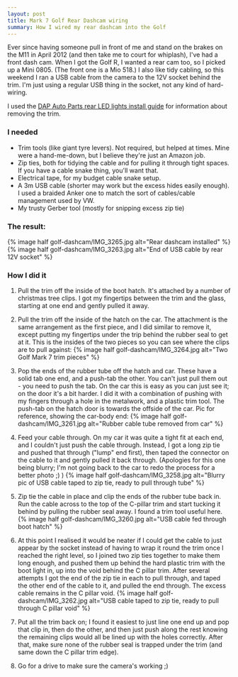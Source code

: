 ```yaml
---
layout: post
title: Mark 7 Golf Rear Dashcam wiring
summary: How I wired my rear dashcam into the Golf
---
```

Ever since having someone pull in front of me and stand on the brakes on the M11 in April 2012 (and then take me to court for whiplash), I've had a front dash cam. When I got the Golf R, I wanted a rear cam too, so I picked up a Mini 0805. (The front one is a Mio 518.) I also like tidy cabling, so this weekend I ran a USB cable from the camera to the 12V socket behind the trim. I'm just using a regular USB thing in the socket, not any kind of hard-wiring.

I used the [DAP Auto Parts rear LED lights install guide](https://www.youtube....h?v=mnTI9je9fh0) for information about removing the trim.

### I needed

* Trim tools (like giant tyre levers). Not required, but helped at times. Mine were a hand-me-down, but I believe they're just an Amazon job.
* Zip ties, both for tidying the cable and for pulling it through tight spaces. If you have a cable snake thing, you'll want that.
* Electrical tape, for my budget cable snake setup.
* A 3m USB cable (shorter may work but the excess hides easily enough). I used a braided Anker one to match the sort of cables/cable management used by VW.
* My trusty Gerber tool (mostly for snipping excess zip tie)

### The result:

{% image half golf-dashcam/IMG_3265.jpg alt="Rear dashcam installed" %} {% image half golf-dashcam/IMG_3263.jpg alt="End of USB cable by rear 12V socket" %}

### How I did it

1. Pull the trim off the inside of the boot hatch. It's attached by a number of christmas tree clips. I got my fingertips between the trim and the glass, starting at one end and gently pulled it away.

2. Pull the trim off the inside of the hatch on the car. The attachment is the same arrangement as the first piece, and I did similar to remove it, except putting my fingertips under the trip behind the rubber seal to get at it.
This is the insides of the two pieces so you can see where the clips are to pull against:
{% image half golf-dashcam/IMG_3264.jpg alt="Two Golf Mark 7 trim pieces" %}

3. Pop the ends of the rubber tube off the hatch and car. These have a solid tab one end, and a push-tab the other. You can't just pull them out - you need to push the tab. On the car this is easy as you can just see it; on the door it's a bit harder. I did it with a combination of pushing with my fingers through a hole in the metalwork, and a plastic trim tool. The push-tab on the hatch door is towards the offside of the car. Pic for reference, showing the car-body end:
{% image half golf-dashcam/IMG_3261.jpg alt="Rubber cable tube removed from car" %}

4. Feed your cable through. On my car it was quite a tight fit at each end, and I couldn't just push the cable through. Instead, I got a long zip tie and pushed that through ("lump" end first), then taped the connector on the cable to it and gently pulled it back through.
(Apologies for this one being blurry; I'm not going back to the car to redo the process for a better photo ;) )
{% image half golf-dashcam/IMG_3258.jpg alt="Blurry pic of USB cable taped to zip tie, ready to pull through tube" %}

5. Zip tie the cable in place and clip the ends of the rubber tube back in. Run the cable across to the top of the C-pillar trim and start tucking it behind by pulling the rubber seal away. I found a trim tool useful here.
{% image half golf-dashcam/IMG_3260.jpg alt="USB cable fed through boot hatch" %}

6. At this point I realised it would be neater if I could get the cable to just appear by the socket instead of having to wrap it round the trim once I reached the right level, so I joined two zip ties together to make them long enough, and pushed them up behind the hard plastic trim with the boot light in, up into the void behind the C pillar trim. After several attempts I got the end of the zip tie in each to pull through, and taped the other end of the cable to it, and pulled the end through. The excess cable remains in the C pillar void.
{% image half golf-dashcam/IMG_3262.jpg alt="USB cable taped to zip tie, ready to pull through C pillar void" %}

7. Put all the trim back on; I found it easiest to just line one end up and pop that clip in, then do the other, and then just push along the rest knowing the remaining clips would all be lined up with the holes correctly. After that, make sure none of the rubber seal is trapped under the trim (and same down the C pillar trim edge).

8. Go for a drive to make sure the camera's working ;)
